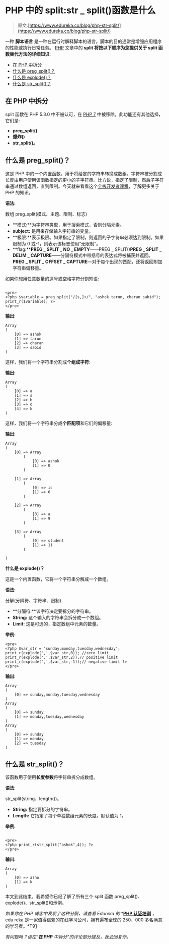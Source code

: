 # PHP 中的 split:str _ split()函数是什么

> 原文:[https://www.edureka.co/blog/php-str-split/](https://www.edureka.co/blog/php-str-split/)

一种 **脚本语言** 是一种在运行时解释脚本的语言。脚本的目的通常是增强应用程序的性能或执行日常任务。 [PHP](https://www.edureka.co/) 文章中的 **split 将按以下顺序为您提供关于 split 函数替代方法的详细知识:**

*   [在 PHP 中拆分](#splitphp)
*   [什么是 preg_split()？](#pregsplit)
*   [什么是 explode()？](#explode)
*   [什么是 str_split()？](#strsplit)

## **在 PHP 中拆分**

split 函数在 PHP 5.3.0 中不被认可，在 [PHP 7](https://www.php.net/downloads.php) 中被移除。此功能还有其他选择，它们是:

*   **preg_split()**
*   **爆炸()**
*   **str_split()。**

## **什么是 preg_split()？**

这是 PHP 中的一个内置函数，用于将给定的字符串转换成数组。字符串被分割成长度由用户使用该函数指定的更小的子字符串。比方说，指定了限制，然后子字符串通过数组返回，直到限制。今天就来看看这个[全栈开发者课程](https://www.edureka.co/masters-program/full-stack-developer-training)，了解更多关于 PHP 的知识。

**语法:**

数组 preg_split(模式、主题、限制、标志)

*   **模式:**为字符串类型，用于搜索模式，否则分隔元素。
*   **subject:** 是用来存储输入字符串的变量。
*   **极限:**表示极限。如果指定了限制，则返回的子字符串必须达到限制。如果限制为 0 或-1，则表示该标志使用“无限制”。
*   **flag:****PREG _ SPLIT _ NO _ EMPTY**——PREG _ SPLIT()**PREG _ SPLIT _ DELIM _ CAPTURE**——分隔符模式中带括号的表达式将被捕获并返回。**PREG _ SPLIT _ OFFSET _ CAPTURE**—对于每个出现的匹配，还将返回附加字符串偏移量。

如果你想用任意数量的逗号或空格字符分割短语:

```

<pre>
<?php $variable = preg_split("/[s,]+/", "ashok tarun, charan sabid"); print_r($variable); ?>
</pre>

```

**输出:**

```
Array
(
    [0] => ashok
    [1] => tarun
    [2] => charan
    [3] => sabid
)

```

这样，我们将一个字符串分割成**个组成字符**:

**输出:**

```
Array
(
    [0] => a
    [1] => s
    [2] => h
    [3] => o
    [4] => k
)
```

这样，我们将一个字符串分成**个匹配项**和它们的偏移量:

**输出:**

```
Array
(
    [0] => Array
        (
            [0] => ashok
            [1] => 0
        )

    [1] => Array
        (
            [0] => is
            [1] => 6
        )

    [2] => Array
        (
            [0] => a
            [1] => 9
        )

    [3] => Array
        (
            [0] => student
            [1] => 11
        )

)
```

**什么是 explode()？**

这是一个内置函数，它将一个字符串分解成一个数组。

**语法:**

分解(分隔符、字符串、限制)

*   **分隔符:**该字符决定要拆分的字符串。
*   **String:** 这个输入的字符串会拆分成一个数组。
*   **Limit:** 这是可选的，指定数组中元素的数量。

**举例:**

```
<pre>
<?php $var_str = 'sunday,monday,tuesday,wednesday'; print_r(explode(',',$var_str,0)); //zero limit print_r(explode(',',$var_str,2));// positive limit print_r(explode(',',$var_str,-1));// negative limit ?>
</pre>

```

**输出:**

```
Array
(
    [0] => sunday,monday,tuesday,wednesday
)
Array
(
    [0] => sunday
    [1] => monday,tuesday,wednesday
)
Array
(
    [0] => sunday
    [1] => monday
    [2] => tuesday
)

```

## **什么是 str_split()？**

该函数用于使用**长度参数**将字符串拆分成数组。

**语法:**

str_split(string，length())。

*   **String:** 指定要拆分的字符串。
*   **Length:** 它指定了每个单独数组元素的长度。默认值为 1。

**举例:**

```

<pre>
<?php print_r(str_split("ashok",4)); ?>
</pre>

```

**输出:**

```
Array
(
    [0] => asho
    [1] => k
)
```

本文到此结束，我希望你已经了解了所有三个 split 函数 preg_split()、explode()、str_split()和示例。

*如果你在 PHP 博客中发现了这种分裂，请查看 Edureka 的* *[**PHP 认证培训**](https://www.edureka.co/) ，edu reka 是一家值得信赖的在线学习公司，拥有遍布全球的 250，000 多名满意的学习者。*T9】

*有问题吗？请在“**在 PHP** 中拆分”的评论部分提及，我会回复你。*
